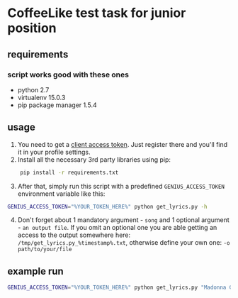 # CoffeeLike test task for junior position
## requirements
### script works good with these ones
* python 2.7
* virtualenv 15.0.3
* pip package manager 1.5.4
## usage
1. You need to get a [client access token](https://docs.genius.com/#/getting-started-h1). Just register there and you'll find it in your profile settings.
2. Install all the necessary 3rd party libraries using pip:
```bash
    pip install -r requirements.txt
```
3. After that, simply run this script with a predefined `GENIUS_ACCESS_TOKEN` environment variable like this:
```bash
GENIUS_ACCESS_TOKEN="%YOUR_TOKEN_HERE%" python get_lyrics.py -h
```
4. Don't forget about 1 mandatory argument - `song` and 1 optional argument - `an output file`. If you omit an optional one you are able getting an access to the output somewhere here: `/tmp/get_lyrics.py_%timestamp%.txt`, otherwise define your own one: `-o path/to/your/file`

## example run
```bash
GENIUS_ACCESS_TOKEN="%YOUR_TOKEN_HERE%" python get_lyrics.py "Madonna Girl gone wild" -o $HOME/madonna-girl_gone_wild.txt
```
